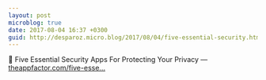 ```yaml
---
layout: post
microblog: true
date: 2017-08-04 16:37 +0300
guid: http://desparoz.micro.blog/2017/08/04/five-essential-security.html
---
```

🔗 Five Essential Security Apps For Protecting Your Privacy — [theappfactor.com/five-esse...](https://theappfactor.com/five-essential-security-apps-protecting-privacy/)
